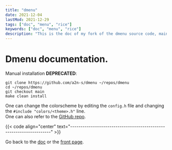 ```yaml
---
title: "dmenu"
date: 2021-12-04
lastMod: 2021-12-29
tags: ["doc", "menu", "rice"]
keywords: ["doc", "menu", "rice"]
description: "This is the doc of my fork of the dmenu source code, mainly patches I installed."
---
```


# Dmenu documentation.
Manual installation **DEPRECATED**:
```
git clone https://github.com/a2n-s/dmenu ~/repos/dmenu
cd ~/repos/dmenu
git checkout main
make clean install
```
One can change the colorscheme by editing the `config.h` file and changing the `#include "colors/<theme>.h"` line.  
One can also refer to the [GitHub repo](https://github.com/a2n-s/dmenu).

{{< code align="center" text="--------------------------------------------------------------------" >}}

Go back to the [doc](/public/doc/config) or the [front page](/public).  
